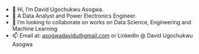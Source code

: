 - 👋 Hi, I’m David Ugochukwu Asogwa.
- 🌱 A Data Analyst and Power Electronics Engineer.
- 💞️ I’m looking to collaborate on works on Data Science, Engineering and Machine Learning 
- 📫 Email at: asogwadavidu@gmail.com or LinkedIn @ David Ugochukwu Asogwa

<!---
Merci93/Merci93 is a ✨ special ✨ repository because its `README.md` (this file) appears on your GitHub profile.
You can click the Preview link to take a look at your changes.
--->
